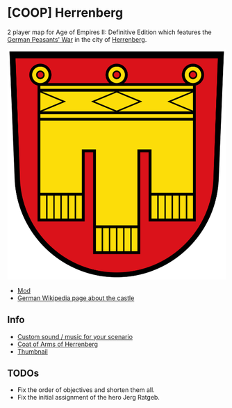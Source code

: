 # [COOP] Herrenberg

2 player map for Age of Empires II: Definitive Edition which features the [German Peasants' War](https://en.wikipedia.org/wiki/German_Peasants%27_War) in the city of [Herrenberg](https://en.wikipedia.org/wiki/Herrenberg).

![](Wappen_Herrenberg.svg?raw=true)

* [Mod](https://www.ageofempires.com/mods/details/211192/)
* [German Wikipedia page about the castle](https://de.wikipedia.org/wiki/Schloss_Herrenberg)

## Info

* [Custom sound / music for your scenario](https://aok.heavengames.com/cgi-bin/aokcgi/display.cgi?action=ct&f=4,44670,,30)
* [Coat of Arms of Herrenberg](https://de.wikipedia.org/wiki/Herrenberg#/media/Datei:Wappen_Herrenberg.svg)
* [Thumbnail](https://de.wikipedia.org/wiki/Deutscher_Bauernkrieg#/media/Datei:Rohrbach-verbrennung-1525.jpg)

## TODOs

* Fix the order of objectives and shorten them all.
* Fix the initial assignment of the hero Jerg Ratgeb.
